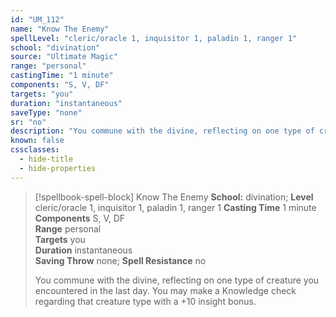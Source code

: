 ```yaml
---
id: "UM_112"
name: "Know The Enemy"
spellLevel: "cleric/oracle 1, inquisitor 1, paladin 1, ranger 1"
school: "divination"
source: "Ultimate Magic"
range: "personal"
castingTime: "1 minute"
components: "S, V, DF"
targets: "you"
duration: "instantaneous"
saveType: "none"
sr: "no"
description: "You commune with the divine, reflecting on one type of creature you encountered in the last day. You may make a Knowledge check regarding that creature type with a +10 insight bonus."
known: false
cssclasses:
  - hide-title
  - hide-properties
---
```


> [!spellbook-spell-block] Know The Enemy
> **School:** divination; **Level** cleric/oracle 1, inquisitor 1, paladin 1, ranger 1
> **Casting Time** 1 minute  
> **Components** S, V, DF  
> **Range** personal  
> **Targets** you  
> **Duration** instantaneous  
> **Saving Throw** none; **Spell Resistance** no
> 
> You commune with the divine, reflecting on one type of creature you encountered in the last day. You may make a Knowledge check regarding that creature type with a +10 insight bonus.